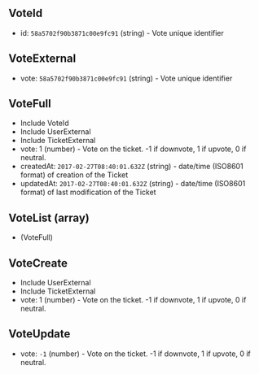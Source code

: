 ## VoteId
+ id: `58a5702f90b3871c00e9fc91` (string) - Vote unique identifier


## VoteExternal
+ vote: `58a5702f90b3871c00e9fc91` (string) - Vote unique identifier


## VoteFull
+ Include VoteId
+ Include UserExternal
+ Include TicketExternal
+ vote: 1 (number) - Vote on the ticket. -1 if downvote, 1 if upvote, 0 if neutral.
+ createdAt: `2017-02-27T08:40:01.632Z` (string) - date/time (ISO8601 format) of creation of the Ticket
+ updatedAt: `2017-02-27T08:40:01.632Z` (string) - date/time (ISO8601 format) of last modification of the Ticket


## VoteList (array)
+ (VoteFull)


## VoteCreate
+ Include UserExternal
+ Include TicketExternal
+ vote: 1 (number) - Vote on the ticket. -1 if downvote, 1 if upvote, 0 if neutral.


## VoteUpdate
+ vote: `-1` (number) - Vote on the ticket. -1 if downvote, 1 if upvote, 0 if neutral.
